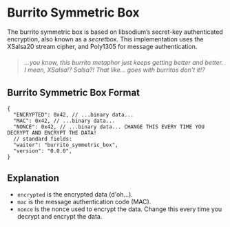 # Burrito Symmetric Box

The burrito symmetric box is based on libsodium’s secret-key authenticated encryption, also known as a *secret*box. This
implementation uses the XSalsa20 stream cipher, and Poly1305 for message authentication.

> ###### ...you know, this burrito metaphor just keeps getting better and better. I mean, XSalsa!? Salsa?! That like... goes with burritos don't it!?

## Burrito Symmetric Box Format

```json5
{
  "ENCRYPTED": 0x42, // ...binary data...
  "MAC": 0x42, // ...binary data...
  "NONCE": 0x42, // ...binary data... CHANGE THIS EVERY TIME YOU DECRYPT AND ENCRYPT THE DATA!
  // standard fields:
  "waiter": "burrito_symmetric_box",
  "version": "0.0.0",
}
```

## Explanation

- `encrypted` is the encrypted data (d'oh...).
- `mac` is the message authentication code (MAC).
- `nonce` is the nonce used to encrypt the data. Change this every time you decrypt and encrypt the data.